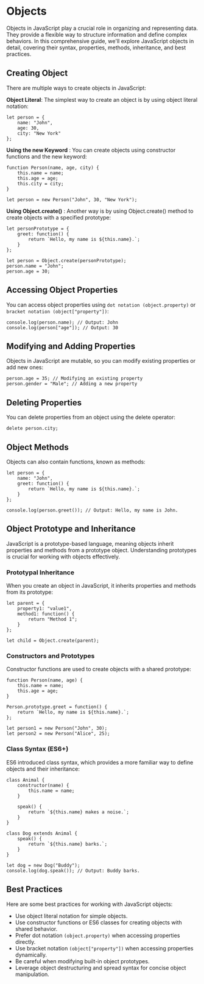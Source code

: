 # Objects

Objects in JavaScript play a crucial role in organizing and representing data. They provide a flexible way to structure information and define complex behaviors. In this comprehensive guide, we'll explore JavaScript objects in detail, covering their syntax, properties, methods, inheritance, and best practices.



## Creating Object

There are multiple ways to create objects in JavaScript:

**Object Literal**: The simplest way to create an object is by using object literal notation:

```
let person = {
    name: "John",
    age: 30,
    city: "New York"
};
```


**Using the new Keyword** : You can create objects using constructor functions and the new keyword:

```
function Person(name, age, city) {
    this.name = name;
    this.age = age;
    this.city = city;
}

let person = new Person("John", 30, "New York");
```


**Using Object.create()** : Another way is by using Object.create() method to create objects with a specified prototype:

```
let personPrototype = {
    greet: function() {
        return `Hello, my name is ${this.name}.`;
    }
};

let person = Object.create(personPrototype);
person.name = "John";
person.age = 30;
```



## Accessing Object Properties

You can access object properties using `dot notation (object.property)` or `bracket notation (object["property"])`:

```
console.log(person.name); // Output: John
console.log(person["age"]); // Output: 30
```



## Modifying and Adding Properties

Objects in JavaScript are mutable, so you can modify existing properties or add new ones:

```
person.age = 35; // Modifying an existing property
person.gender = "Male"; // Adding a new property
```



## Deleting Properties

You can delete properties from an object using the delete operator:

```
delete person.city;
```



## Object Methods

Objects can also contain functions, known as methods:

```
let person = {
    name: "John",
    greet: function() {
        return `Hello, my name is ${this.name}.`;
    }
};

console.log(person.greet()); // Output: Hello, my name is John.
```



## Object Prototype and Inheritance

JavaScript is a prototype-based language, meaning objects inherit properties and methods from a prototype object. Understanding prototypes is crucial for working with objects effectively.


### Prototypal Inheritance

When you create an object in JavaScript, it inherits properties and methods from its prototype:

```
let parent = {
    property1: "value1",
    method1: function() {
        return "Method 1";
    }
};

let child = Object.create(parent);
```


### Constructors and Prototypes

Constructor functions are used to create objects with a shared prototype:

```
function Person(name, age) {
    this.name = name;
    this.age = age;
}

Person.prototype.greet = function() {
    return `Hello, my name is ${this.name}.`;
};

let person1 = new Person("John", 30);
let person2 = new Person("Alice", 25);
```


### Class Syntax (ES6+)

ES6 introduced class syntax, which provides a more familiar way to define objects and their inheritance:

```
class Animal {
    constructor(name) {
        this.name = name;
    }

    speak() {
        return `${this.name} makes a noise.`;
    }
}

class Dog extends Animal {
    speak() {
        return `${this.name} barks.`;
    }
}

let dog = new Dog("Buddy");
console.log(dog.speak()); // Output: Buddy barks.
```



## Best Practices 

Here are some best practices for working with JavaScript objects:

- Use object literal notation for simple objects.
- Use constructor functions or ES6 classes for creating objects with shared behavior.
- Prefer dot notation `(object.property)` when accessing properties directly.
- Use bracket notation `(object["property"])` when accessing properties dynamically.
- Be careful when modifying built-in object prototypes.
- Leverage object destructuring and spread syntax for concise object manipulation.